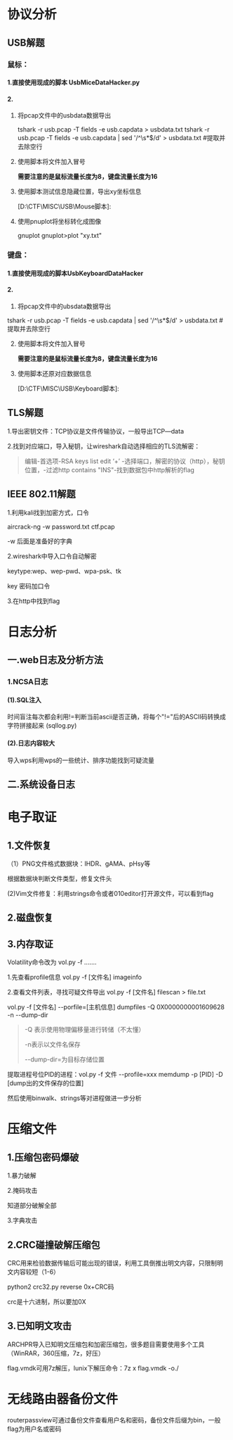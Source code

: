# 协议分析

## USB解题

### 鼠标：

#### 1.直接使用现成的脚本 UsbMiceDataHacker.py 

#### 2.

1. 将pcap文件中的usbdata数据导出

   tshark -r usb.pcap -T fields -e usb.capdata > usbdata.txt
   tshark -r usb.pcap -T fields -e usb.capdata | sed '/^\s*$/d' > usbdata.txt #提取并去除空行

2. 使用脚本将文件加入冒号

   **需要注意的是鼠标流量长度为8，键盘流量长度为16**

3. 使用脚本测试信息隐藏位置，导出xy坐标信息

   [D:\CTF\MISC\USB\Mouse脚本]: 

   

4. 使用pnuplot将坐标转化成图像

   gnuplot
   gnuplot>plot "xy.txt"

   

###  键盘：

#### 1.直接使用现成的脚本UsbKeyboardDataHacker

#### 2.

1.  将pcap文件中的ubsdata数据导出

   tshark -r usb.pcap -T fields -e usb.capdata | sed '/^\s*$/d' > usbdata.txt #提取并去除空行

2. 使用脚本将文件加入冒号

   **需要注意的是鼠标流量长度为8，键盘流量长度为16**

3. 使用脚本还原对应数据信息

   [D:\CTF\MISC\USB\Keyboard脚本]: 



## TLS解题

1.导出密钥文件：TCP协议是文件传输协议，一般导出TCP—data

2.找到对应端口，导入秘钥，让wireshark自动选择相应的TLS流解密：

> 编辑-首选项-RSA keys list edit ‘+’ -选择端口，解密的协议（http），秘钥位置，-过滤http contains "INS"-找到数据包中http解析的flag

## IEEE 802.11解题

1.利用kali找到加密方式，口令

aircrack-ng -w password.txt ctf.pcap

-w 后面是准备好的字典

2.wireshark中导入口令自动解密

keytype:wep、wep-pwd、wpa-psk、tk

key 密码加口令

3.在http中找到flag

# 日志分析

## 一.web日志及分析方法

### 1.NCSA日志

#### (1).SQL注入

时间盲注每次都会利用!=判断当前ascii是否正确，将每个"!="后的ASCII码转换成字符拼接起来 (sqllog.py)

#### (2).日志内容较大

导入wps利用wps的一些统计、排序功能找到可疑流量

## 二.系统设备日志

# 电子取证

## 1.文件恢复

（1）PNG文件格式数据块：IHDR、gAMA、pHsy等

根据数据块判断文件类型，修复文件头

(2)Vim文件修复：利用strings命令或者010editor打开源文件，可以看到flag

## 2.磁盘恢复

## 3.内存取证

Volatility命令改为 vol.py -f .......

1.先查看profile信息 vol.py -f  [文件名] imageinfo

2.查看文件列表，寻找可疑文件导出 vol.py -f [文件名] filescan > file.txt

vol.py -f [文件名] --porfile=[主机信息] dumpfiles -Q 0X0000000001609628 -n --dump-dir

> -Q 表示使用物理偏移量进行转储（不太懂）
>
> -n表示以文件名保存 
>
> --dump-dir=为目标存储位置



提取进程号位PID的进程：vol.py -f 文件 --profile=xxx memdump -p [PID] -D [dump出的文件保存的位置] 

然后使用binwalk、strings等对进程做进一步分析

# 压缩文件

## 1.压缩包密码爆破

1.暴力破解

2.掩码攻击

知道部分破解全部

3.字典攻击

## 2.CRC碰撞破解压缩包

CRC用来检验数据传输后可能出现的错误，利用工具倒推出明文内容，只限制明文内容较短（1-6）

python2 crc32.py reverse 0x+CRC码

crc是十六进制，所以要加0X

## 3.已知明文攻击

ARCHPR导入已知明文压缩包和加密压缩包，很多题目需要使用多个工具（WinRAR，360压缩，7z，好压）





flag.vmdk可用7z解压，lunix下解压命令：7z  x flag.vmdk -o./



# 无线路由器备份文件

routerpassview可通过备份文件查看用户名和密码，备份文件后缀为bin，一般flag为用户名或密码
